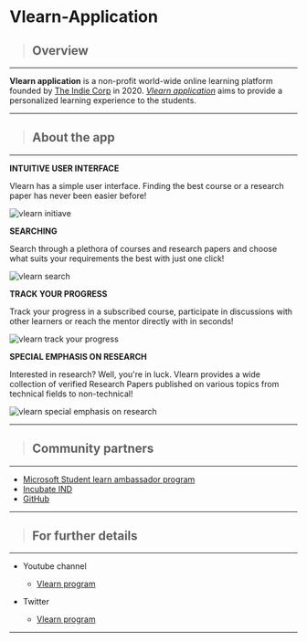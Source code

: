 # Vlearn-Application
>## Overview
---
**Vlearn application** is a non-profit world-wide online learning platform founded by [The Indie Corp](https://www.theindiecorp.com/) in 2020. 
[_Vlearn application_](https://www.theindiecorp.com/vlearn.html) aims to provide a personalized learning experience to the students.

 ---
 >## About the app 
 ---

 **INTUITIVE USER INTERFACE**

Vlearn has a simple user interface. Finding the best course or a research paper has never been easier before!

![vlearn initiave](https://www.theindiecorp.com/uploads/1/2/0/1/120194425/editor/home-screen.png?1591642751)

 **SEARCHING**

Search through a plethora of courses and research papers and choose what suits your requirements the best with just one click!

![vlearn search](https://www.theindiecorp.com/uploads/1/2/0/1/120194425/published/search-courses.png?1591642972)

**TRACK YOUR PROGRESS**

Track your progress in a subscribed course, participate in discussions with other learners or reach the mentor directly with in seconds!

![vlearn track your progress](https://www.theindiecorp.com/uploads/1/2/0/1/120194425/published/subscribed-course.png?1591643232)

**SPECIAL EMPHASIS ON RESEARCH**

Interested in research? Well, you're in luck. Vlearn provides a wide collection of verified Research Papers published on various topics from technical fields to non-technical!

![vlearn special emphasis on research](https://www.theindiecorp.com/uploads/1/2/0/1/120194425/published/research-paper-bought.png?1591644144)


 ---
  >## Community partners
 ---
 * [Microsoft Student learn ambassador program](https://studentambassadors.microsoft.com/en-us)
 * [Incubate IND](incubateind.com)
 * [GitHub](github.com)

  
 ---
>## For further details
---
* Youtube channel
   * [Vlearn program](https://www.youtube.com/channel/UCJybzDpvFnxaNQMv0jjEpaA)
   
* Twitter 
   * [Vlearn program](https://twitter.com/vlearnprogram) 

---
 
